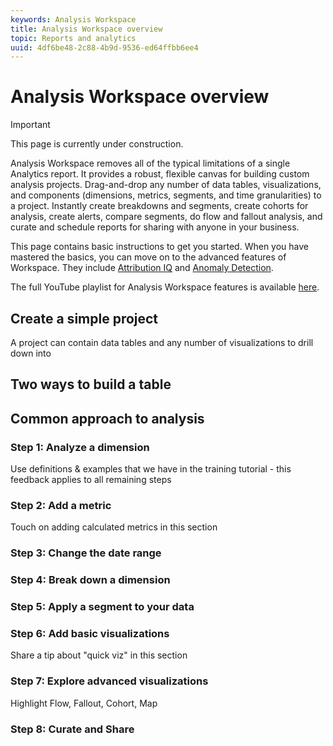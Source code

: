 ```yaml
---
keywords: Analysis Workspace
title: Analysis Workspace overview
topic: Reports and analytics
uuid: 4df6be48-2c88-4b9d-9536-ed64ffbb6ee4
---
```


# Analysis Workspace overview

>[!IMPORTANT]
>
>This page is currently under construction.

Analysis Workspace removes all of the typical limitations of a single Analytics report. It provides a robust, flexible canvas for building custom analysis projects. Drag-and-drop any number of data tables, visualizations, and components (dimensions, metrics, segments, and time granularities) to a project. Instantly create breakdowns and segments, create cohorts for analysis, create alerts, compare segments, do flow and fallout analysis, and curate and schedule reports for sharing with anyone in your business. 

This page contains basic instructions to get you started. When you have mastered the basics, you can move on to the advanced features of Workspace. They  include [Attribution IQ](/help/analysis-workspace/attribution/overview.md) and [Anomaly Detection](/help/analysis-workspace/virtual-analyst/c-anomaly-detection/anomaly-detection.md).

The full YouTube playlist for Analysis Workspace features is available [here](https://www.youtube.com/channel/UC8I6bqCk7gO6YdoMz6W5fvw/playlists?view=50&sort=dd&shelf_id=7).

## Create a simple project

A project can contain data tables and any number of visualizations to drill down into 


## Two ways to build a table

## Common approach to analysis

### Step 1: Analyze a dimension

Use definitions & examples that we have in the training tutorial - this feedback applies to all remaining steps

### Step 2: Add a metric

Touch on adding calculated metrics in this section
 
### Step 3: Change the date range

### Step 4: Break down a dimension

### Step 5: Apply a segment to your data

### Step 6: Add basic visualizations 

Share a tip about "quick viz" in this section

### Step 7: Explore advanced visualizations

Highlight Flow, Fallout, Cohort, Map

### Step 8: Curate and Share

